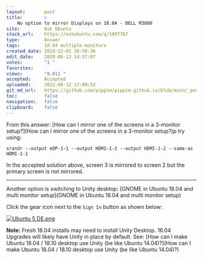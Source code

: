 ```yaml
---
layout:       post
title:        >
    No option to mirror Displays on 18.04 - DELL M3800
site:         Ask Ubuntu
stack_url:    https://askubuntu.com/q/1097707
type:         Answer
tags:         18.04 multiple-monitors
created_date: 2018-12-01 16:50:36
edit_date:    2020-06-12 14:37:07
votes:        "1 "
favorites:    
views:        "9,011 "
accepted:     Accepted
uploaded:     2022-06-12 17:09:52
git_md_url:   https://github.com/pippim/pippim.github.io/blob/main/_posts/2018/2018-12-01-No-option-to-mirror-Displays-on-18.04-DELL-M3800.md
toc:          false
navigation:   false
clipboard:    false
---
```


From this answer: [How can I mirror one of the screens in a 3-monitor setup?](How can I mirror one of the screens in a 3-monitor setup?)p try using:

``` 
xrandr --output eDP-1-1 --output HDMI-1-2 --output HDMI-1-2 --same-as HDMI-1-1
```

In the accepted solution above, screen 3 is mirrored to screen 2 but the primary screen is not mirrored.


----------


Another option is switching to Unity desktop: [GNOME in Ubuntu 18.04 and multi monitor setup](GNOME in Ubuntu 18.04 and multi monitor setup)

Click the gear icon next to the `Sign In` button as shown below:

[![Ubuntu 5 DE.png][1]][1]

**Note:** Fresh 18.04 installs may need to install Unity Desktop. 16.04 Upgrades will likely have Unity in place by default. See: [How can I make Ubuntu 18.04 / 18.10 desktop use Unity (be like Ubuntu 14.04)?](How can I make Ubuntu 18.04 / 18.10 desktop use Unity (be like Ubuntu 14.04)?)

  [1]: https://i.stack.imgur.com/MoxHd.jpg
